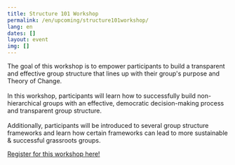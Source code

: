 ```yaml
---
title: Structure 101 Workshop
permalink: /en/upcoming/structure101workshop/
lang: en
dates: []
layout: event
img: []
---
```

The goal of this workshop is to empower participants to build a transparent and effective group structure that lines up with their group's purpose and Theory of Change.\
\
In this workshop, participants will learn how to successfully build non-hierarchical groups with an effective, democratic decision-making process and transparent group structure.\
\
Additionally, participants will be introduced to several group structure frameworks and learn how certain frameworks can lead to more sustainable & successful grassroots groups.

[R﻿egister for this workshop here!](https://us02web.zoom.us/meeting/register/tZUvfuypqT8pE9c-XUcvTzJO3DSkdJpcJRU3)[](https://us02web.zoom.us/meeting/register/tZUvfuypqT8pE9c-XUcvTzJO3DSkdJpcJRU3)
